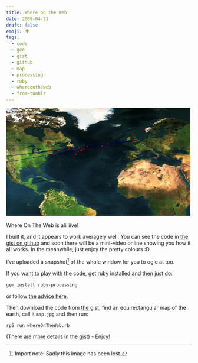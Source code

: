 ```yaml
---
title: Where on the Web
date: 2009-04-21
draft: false
emoji: 🌍
tags:
  - code
  - geo
  - gist
  - github
  - map
  - processing
  - ruby
  - whereontheweb
  - from-tumblr
---
```


![A terrain map of the earth over the Atlantic, showing red dots moving between the UK and other places on earth](./where-on-the-web.jpg)

Where On The Web is aliiiiive!

I built it, and it appears to work averagely well. You can see the code in [the gist on github](https://gist.github.com/98878) and soon there will be a mini-video online showing you how it all works. In the meanwhile, just enjoy the pretty colours :D

I’ve uploaded a snapshot[^1] of the whole window for you to ogle at too.

If you want to play with the code, get ruby installed and then just do:

```sh
gem install ruby-processing
```

or follow [the advice here](https://github.com/jashkenas/ruby-processing/wiki/getting-started).

Then download the code from [the gist](https://gist.github.com/98878), find an equirectangular map of the earth, call it `map.jpg` and then run:

```sh
rp5 run whereOnTheWeb.rb
```

(There are more details in the gist) - Enjoy!

[^1]: Import note: Sadly this image has been lost.
